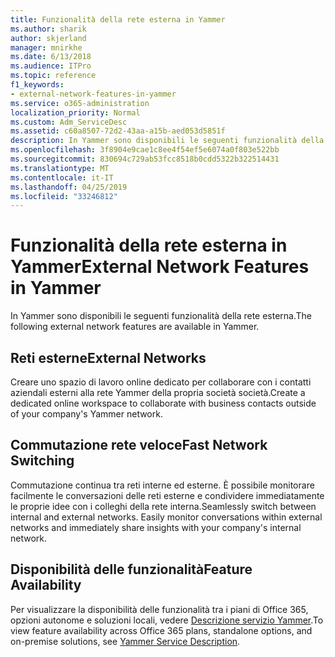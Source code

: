```yaml
---
title: Funzionalità della rete esterna in Yammer
ms.author: sharik
author: skjerland
manager: mnirkhe
ms.date: 6/13/2018
ms.audience: ITPro
ms.topic: reference
f1_keywords:
- external-network-features-in-yammer
ms.service: o365-administration
localization_priority: Normal
ms.custom: Adm_ServiceDesc
ms.assetid: c60a8507-72d2-43aa-a15b-aed053d5851f
description: In Yammer sono disponibili le seguenti funzionalità della rete esterna.
ms.openlocfilehash: 3f8904e9cae1c8ee4f54ef5e6074a0f803e522bb
ms.sourcegitcommit: 830694c729ab53fcc8518b0cdd5322b322514431
ms.translationtype: MT
ms.contentlocale: it-IT
ms.lasthandoff: 04/25/2019
ms.locfileid: "33246812"
---
```

# <a name="external-network-features-in-yammer"></a><span data-ttu-id="cc4fc-103">Funzionalità della rete esterna in Yammer</span><span class="sxs-lookup"><span data-stu-id="cc4fc-103">External Network Features in Yammer</span></span>

<span data-ttu-id="cc4fc-104">In Yammer sono disponibili le seguenti funzionalità della rete esterna.</span><span class="sxs-lookup"><span data-stu-id="cc4fc-104">The following external network features are available in Yammer.</span></span>
  
## <a name="external-networks"></a><span data-ttu-id="cc4fc-105">Reti esterne</span><span class="sxs-lookup"><span data-stu-id="cc4fc-105">External Networks</span></span>
<span data-ttu-id="cc4fc-106"><a name="bkmk_ExternalNetworks"> </a></span><span class="sxs-lookup"><span data-stu-id="cc4fc-106"></span></span>

<span data-ttu-id="cc4fc-107">Creare uno spazio di lavoro online dedicato per collaborare con i contatti aziendali esterni alla rete Yammer della propria società società.</span><span class="sxs-lookup"><span data-stu-id="cc4fc-107">Create a dedicated online workspace to collaborate with business contacts outside of your company's Yammer network.</span></span>
  
## <a name="fast-network-switching"></a><span data-ttu-id="cc4fc-108">Commutazione rete veloce</span><span class="sxs-lookup"><span data-stu-id="cc4fc-108">Fast Network Switching</span></span>
<span data-ttu-id="cc4fc-109"><a name="bkmk_FastNetworkSwitching"> </a></span><span class="sxs-lookup"><span data-stu-id="cc4fc-109"></span></span>

<span data-ttu-id="cc4fc-p101">Commutazione continua tra reti interne ed esterne. È possibile monitorare facilmente le conversazioni delle reti esterne e condividere immediatamente le proprie idee con i colleghi della rete interna.</span><span class="sxs-lookup"><span data-stu-id="cc4fc-p101">Seamlessly switch between internal and external networks. Easily monitor conversations within external networks and immediately share insights with your company's internal network.</span></span>
  
## <a name="feature-availability"></a><span data-ttu-id="cc4fc-112">Disponibilità delle funzionalità</span><span class="sxs-lookup"><span data-stu-id="cc4fc-112">Feature Availability</span></span>
<span data-ttu-id="cc4fc-113"><a name="bkmk_FastNetworkSwitching"> </a></span><span class="sxs-lookup"><span data-stu-id="cc4fc-113"></span></span>

<span data-ttu-id="cc4fc-114">Per visualizzare la disponibilità delle funzionalità tra i piani di Office 365, opzioni autonome e soluzioni locali, vedere [Descrizione servizio Yammer](yammer-service-description.md).</span><span class="sxs-lookup"><span data-stu-id="cc4fc-114">To view feature availability across Office 365 plans, standalone options, and on-premise solutions, see [Yammer Service Description](yammer-service-description.md).</span></span>